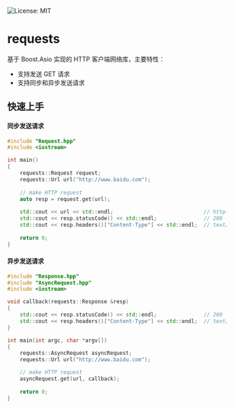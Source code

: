 ![License: MIT](https://img.shields.io/badge/License-MIT-yellow.svg) 
# requests
基于 Boost.Asio 实现的 HTTP 客户端网络库，主要特性：
- 支持发送 GET 请求
- 支持同步和异步发送请求

## 快速上手
#### 同步发送请求
```C++
#include "Request.hpp"
#include <iostream>

int main()
{
    requests::Request request;
    requests::Url url("http://www.baidu.com");
    
    // make HTTP request
    auto resp = request.get(url);
	
    std::cout << url << std::endl;                             // http://www.baidu.com
    std::cout << resp.statusCode() << std::endl;               // 200
    std::cout << resp.headers()["Content-Type"] << std::endl;  // text/html
		
    return 0;
}
```
#### 异步发送请求
```C++
#include "Response.hpp"
#include "AsyncRequest.hpp"
#include <iostream>

void callback(requests::Response &resp)
{
    std::cout << resp.statusCode() << std::endl;               // 200
    std::cout << resp.headers()["Content-Type"] << std::endl;  // text/html
}

int main(int argc, char *argv[])
{
    requests::AsyncRequest asyncRequest;
    requests::Url url("http://www.baidu.com");

    // make HTTP request
    asyncRequest.get(url, callback);
    
    return 0;
}
```
